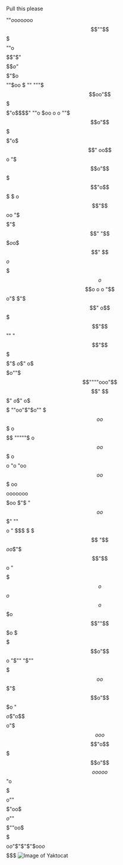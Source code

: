 Pull this please

$$$$$$$$$$$$$$$$""$o$o$o$o$o$oo$$""$$$$$$$$$$$$$$$
$$$$$$$$$$$$""o$$$$$$$$$$"$"$$$$$$$o$"$$$$$$$$$$$$
$$$$$$$$$"$o$$$$""$oo $ ""      """$$$oo"$$$$$$$$$
$$$$$$$"o$$$$"   ""o  $oo o o       ""$$$o"$$$$$$$
$$$$$"o$$$"       oo$$$$$$$$$$o        "$$$o"$$$$$
$$$$"o$$$  $  o$$$$$$$$$$$$$$"$$oo       "$$$ $$$$
$$$"$$$"   "$$$$$$$$$$$$$$$$o$o$$$"        $$$o$$$
$$ $$$    o$$$$$$$$$$$$$$$$$$$$$$$$o o   o  "$$o"$
$"$$$"    o$$$$$$$$$"$$$$$$"" "$$$$$$"$$$$$  $$$"$
$o$$"    o$$$$$$$$$$o""$$$""""ooo"$$$$$$$$"   $$$"
$o$$"    o$$$$$$$$$$            ""oo"$"$o""   $$$o
o$$$     o$$$$$$$$$$                """""$    o$$o
o$$$    o$$$$$$$$$$$$o                   "o "oo$$o
o$$$  oo$$$$$$$$$$$$$$$$ooooooo$$$$$oo    $"$ "$$o
o$$$"  ""  $$$$$$$$$$$$$$$$$$$$$$$$$$$$o    " $$$
$ $$$       "$$$$$$$$$$$$$$$$$$$$$$$$$$$o    o$$"$
$$"$$o       "$$$$$$$$$$$$$$$$$$$$$$$$$$$o   $$$o$
$$o$$$o       $$""$$$$$$$$$$$$$$$$$$$$$$$o  $$$ $$
$$$o"$$o    "$""  "$""$$$$$$$$$$$$$$$$$$$oo$$$"$$$
$$$$o"$$$o        "     $$$$$$$$$$$$$$$$$o$$"o$$$$
$$$$$$o"$$$o         oo$$$$$$$$$$$$$$$$$$$$"o$$$$$
$$$$$$$$o"$$$$ooooo$$$$$$$$$$$$$$$$$$$$$$"o$$$$$$$
$$$$$$$$$$o""$$$$$$$$$$$$$$$$$$$$$$$$$"oo$$$$$$$$$
$$$$$$$$$$$$$o$""$$$$$$$$$$$$$$$$$""oo$$$$$$$$$$$$
$$$$$$$$$$$$$$$$$$o$o$"$"$"$"$oo$o$$$$$$$$$$$$$$$$ 
![Image of Yaktocat](http://static1.businessinsider.com/image/51bf17596bb3f7e40a000005-1226-920/tapir-3.jpg)

